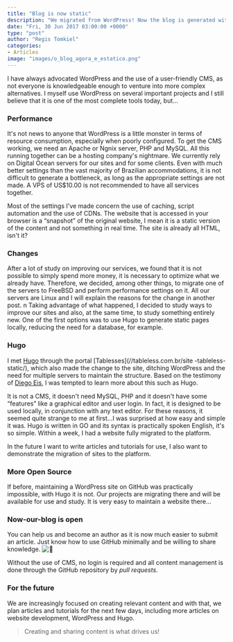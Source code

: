 ```yaml
---
title: "Blog is now static"
description: "We migrated from WordPress! Now the blog is generated with Hugo and GitHub!"
date: "Fri, 30 Jun 2017 03:00:00 +0000"
type: "post"
author: "Regis Tomkiel"
categories: 
- Articles
image: "images/o_blog_agora_e_estatico.png"
---
```


I have always advocated WordPress and the use of a user-friendly CMS, as not everyone is knowledgeable enough to venture into more complex alternatives. I myself use WordPress on several important projects and I still believe that it is one of the most complete tools today, but…


### Performance


It's not news to anyone that WordPress is a little monster in terms of resource consumption, especially when poorly configured. To get the CMS working, we need an Apache or Ngnix server, PHP and MySQL. All this running together can be a hosting company's nightmare. We currently rely on Digital Ocean servers for our sites and for some clients. Even with much better settings than the vast majority of Brazilian accommodations, it is not difficult to generate a bottleneck, as long as the appropriate settings are not made. A VPS of US$10.00 is not recommended to have all services together.  

Most of the settings I've made concern the use of caching, script automation and the use of CDNs. The website that is accessed in your browser is a “snapshot” of the original website, I mean it is a static version of the content and not something in real time. The site is already all HTML, isn't it?


### Changes


After a lot of study on improving our services, we found that it is not possible to simply spend more money, it is necessary to optimize what we already have. Therefore, we decided, among other things, to migrate one of the servers to FreeBSD and perform performance settings on it. All our servers are Linux and I will explain the reasons for the change in another post. n Taking advantage of what happened, I decided to study ways to improve our sites and also, at the same time, to study something entirely new. One of the first options was to use Hugo to generate static pages locally, reducing the need for a database, for example.


### Hugo


I met [Hugo](//gohugo.io) through the portal [Tablesses](//tableless.com.br/site -tableless-static/), which also made the change to the site, ditching WordPress and the need for multiple servers to maintain the structure. Based on the testimony of [Diego Eis](//tableless.com.br/author/diego-eis/), I was tempted to learn more about this such as Hugo.  

It is not a CMS, it doesn't need MySQL, PHP and it doesn't have some “features” like a graphical editor and user login. In fact, it is designed to be used locally, in conjunction with any text editor. For these reasons, it seemed quite strange to me at first…I was surprised at how easy and simple it was. Hugo is written in GO and its syntax is practically spoken English, it's so simple. Within a week, I had a website fully migrated to the platform.  

In the future I want to write articles and tutorials for use, I also want to demonstrate the migration of sites to the platform.


### More Open Source


If before, maintaining a WordPress site on GitHub was practically impossible, with Hugo it is not. Our projects are migrating there and will be available for use and study. It is very easy to maintain a website there…


### Now-our-blog is open


You can help us and become an author as it is now much easier to submit an article. Just know how to use GitHub minimally and be willing to share knowledge. ![🙂](https://sworg/images/core/emoji/12.0.0-1/72x72/1f642.png)  

Without the use of CMS, no login is required and all content management is done through the GitHub repository by *pull requests*.


### For the future


We are increasingly focused on creating relevant content and with that, we plan articles and tutorials for the next few days, including more articles on website development, WordPress and Hugo.



> Creating and sharing content is what drives us!
> 
> 

